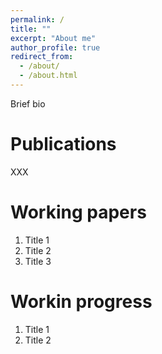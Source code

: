 ```yaml
---
permalink: /
title: ""
excerpt: "About me"
author_profile: true
redirect_from: 
  - /about/
  - /about.html
---
```


Brief bio

Publications
======
XXX

Working papers
======
1. Title 1
1. Title 2
1. Title 3

Workin progress
======
1. Title 1
1. Title 2
